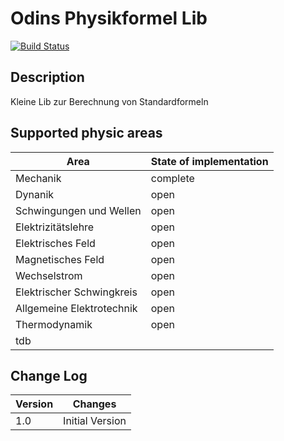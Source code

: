 # Odins Physikformel Lib   
[![Build Status](https://travis-ci.org/MOderkerk/physiclab.svg?branch=development)](https://travis-ci.org/MOderkerk/physiclab)
## Description
Kleine Lib zur Berechnung von Standardformeln 

## Supported physic areas
| Area | State of implementation |
|---------|---------|
| Mechanik | complete |
| Dynanik | open |
| Schwingungen und Wellen | open |
| Elektrizitätslehre | open |
| Elektrisches Feld | open |
| Magnetisches Feld | open |
| Wechselstrom | open |
| Elektrischer Schwingkreis | open |
| Allgemeine Elektrotechnik | open |
| Thermodynamik | open |
| tdb| |

## Change Log

| Version | Changes |
|---------|---------|
| 1.0     | Initial Version |  
